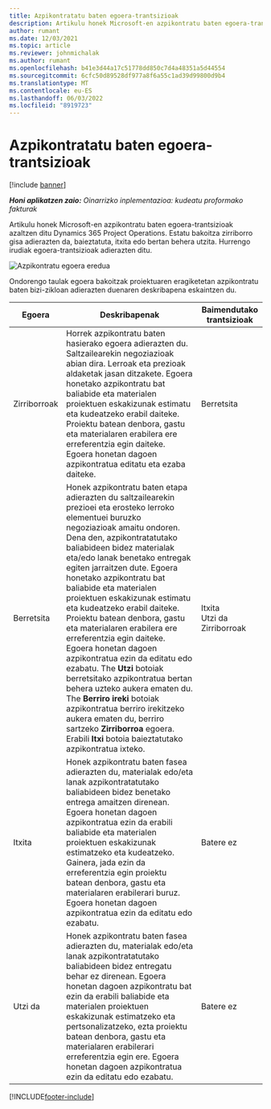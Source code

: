 ```yaml
---
title: Azpikontratatu baten egoera-trantsizioak
description: Artikulu honek Microsoft-en azpikontratu baten egoera-trantsizioak azaltzen ditu Dynamics 365 Project Operations azpikontratua sortu, exekutatu eta ixten den heinean.
author: rumant
ms.date: 12/03/2021
ms.topic: article
ms.reviewer: johnmichalak
ms.author: rumant
ms.openlocfilehash: b41e3d44a17c51778dd850c7d4a48351a5d44554
ms.sourcegitcommit: 6cfc50d89528df977a8f6a55c1ad39d99800d9b4
ms.translationtype: MT
ms.contentlocale: eu-ES
ms.lasthandoff: 06/03/2022
ms.locfileid: "8919723"
---
```

# <a name="state-transitions-on-a-subcontract"></a>Azpikontratatu baten egoera-trantsizioak 

[!include [banner](../../includes/dataverse-preview.md)]

_**Honi aplikatzen zaio:** Oinarrizko inplementazioa: kudeatu proformako fakturak_

Artikulu honek Microsoft-en azpikontratu baten egoera-trantsizioak azaltzen ditu Dynamics 365 Project Operations. Estatu bakoitza zirriborro gisa adierazten da, baieztatuta, itxita edo bertan behera utzita. Hurrengo irudiak egoera-trantsizioak adierazten ditu.

![Azpikontratu egoera eredua](../media/SubconStates.png)  

Ondorengo taulak egoera bakoitzak proiektuaren eragiketetan azpikontratu baten bizi-zikloan adierazten duenaren deskribapena eskaintzen du.

| Egoera | Deskribapenak | Baimendutako trantsizioak |
| --- | --- | --- |
| Zirriborroak | Horrek azpikontratu baten hasierako egoera adierazten du. Saltzailearekin negoziazioak abian dira. Lerroak eta prezioak aldaketak jasan ditzakete. Egoera honetako azpikontratu bat baliabide eta materialen proiektuen eskakizunak estimatu eta kudeatzeko erabil daiteke. Proiektu batean denbora, gastu eta materialaren erabilera ere erreferentzia egin daiteke. Egoera honetan dagoen azpikontratua editatu eta ezaba daiteke. | Berretsita |
| Berretsita | Honek azpikontratu baten etapa adierazten du saltzailearekin prezioei eta erosteko lerroko elementuei buruzko negoziazioak amaitu ondoren. Dena den, azpikontratatutako baliabideen bidez materialak eta/edo lanak benetako entregak egiten jarraitzen dute. Egoera honetako azpikontratu bat baliabide eta materialen proiektuen eskakizunak estimatu eta kudeatzeko erabil daiteke. Proiektu batean denbora, gastu eta materialaren erabilera ere erreferentzia egin daiteke. Egoera honetan dagoen azpikontratua ezin da editatu edo ezabatu. The **Utzi** botoiak berretsitako azpikontratua bertan behera uzteko aukera ematen du. The **Berriro ireki** botoiak azpikontratua berriro irekitzeko aukera ematen du, berriro sartzeko **Zirriborroa** egoera. Erabili **Itxi** botoia baieztatutako azpikontratua ixteko. | Itxita <br> Utzi da <br> Zirriborroak |
| Itxita | Honek azpikontratu baten fasea adierazten du, materialak edo/eta lanak azpikontratatutako baliabideen bidez benetako entrega amaitzen direnean. Egoera honetan dagoen azpikontratua ezin da erabili baliabide eta materialen proiektuen eskakizunak estimatzeko eta kudeatzeko. Gainera, jada ezin da erreferentzia egin proiektu batean denbora, gastu eta materialaren erabilerari buruz. Egoera honetan dagoen azpikontratua ezin da editatu edo ezabatu. | Batere ez |
| Utzi da | Honek azpikontratu baten fasea adierazten du, materialak edo/eta lanak azpikontratatutako baliabideen bidez entregatu behar ez direnean. Egoera honetan dagoen azpikontratu bat ezin da erabili baliabide eta materialen proiektuen eskakizunak estimatzeko eta pertsonalizatzeko, ezta proiektu batean denbora, gastu eta materialaren erabilerari erreferentzia egin ere. Egoera honetan dagoen azpikontratua ezin da editatu edo ezabatu. | Batere ez |


[!INCLUDE[footer-include](../../includes/footer-banner.md)]
